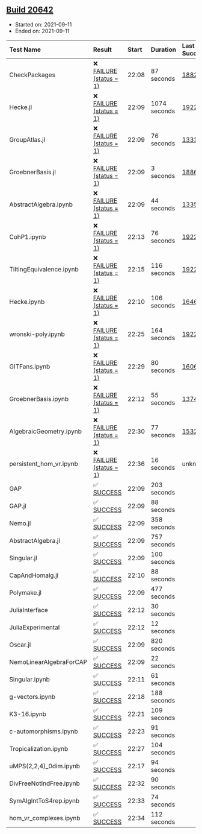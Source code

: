## [Build 20642](https://oscarci.mathematik.uni-kl.de/job/oscar/20642/)

* Started on: 2021-09-11
* Ended on: 2021-09-11

| Test Name    | Result | Start | Duration | Last Success | First Failure |
|:-------------|:-------|:------|:---------|:-------------|:--------------|
| CheckPackages | ❌ [FAILURE (status = 1)](https://oscarci.mathematik.uni-kl.de/job/oscar/20642/artifact/logs/build-20642/CheckPackages.log) | 22:08 | 87 seconds | [18822](https://oscarci.mathematik.uni-kl.de/job/oscar/18822/) | [18823](https://oscarci.mathematik.uni-kl.de/job/oscar/18823/) |
| Hecke.jl | ❌ [FAILURE (status = 1)](https://oscarci.mathematik.uni-kl.de/job/oscar/20642/artifact/logs/build-20642/Hecke.jl.log) | 22:09 | 1074 seconds | [19222](https://oscarci.mathematik.uni-kl.de/job/oscar/19222/) | [20152](https://oscarci.mathematik.uni-kl.de/job/oscar/20152/) |
| GroupAtlas.jl | ❌ [FAILURE (status = 1)](https://oscarci.mathematik.uni-kl.de/job/oscar/20642/artifact/logs/build-20642/GroupAtlas.jl.log) | 22:09 | 76 seconds | [13311](https://oscarci.mathematik.uni-kl.de/job/oscar/13311/) | [13312](https://oscarci.mathematik.uni-kl.de/job/oscar/13312/) |
| GroebnerBasis.jl | ❌ [FAILURE (status = 1)](https://oscarci.mathematik.uni-kl.de/job/oscar/20642/artifact/logs/build-20642/GroebnerBasis.jl.log) | 22:09 | 3 seconds | [18864](https://oscarci.mathematik.uni-kl.de/job/oscar/18864/) | [18865](https://oscarci.mathematik.uni-kl.de/job/oscar/18865/) |
| AbstractAlgebra.ipynb | ❌ [FAILURE (status = 1)](https://oscarci.mathematik.uni-kl.de/job/oscar/20642/artifact/logs/build-20642/AbstractAlgebra.ipynb.log) | 22:09 | 44 seconds | [13355](https://oscarci.mathematik.uni-kl.de/job/oscar/13355/) | [13356](https://oscarci.mathematik.uni-kl.de/job/oscar/13356/) |
| CohP1.ipynb | ❌ [FAILURE (status = 1)](https://oscarci.mathematik.uni-kl.de/job/oscar/20642/artifact/logs/build-20642/CohP1.ipynb.log) | 22:13 | 76 seconds | [19222](https://oscarci.mathematik.uni-kl.de/job/oscar/19222/) | [20152](https://oscarci.mathematik.uni-kl.de/job/oscar/20152/) |
| TiltingEquivalence.ipynb | ❌ [FAILURE (status = 1)](https://oscarci.mathematik.uni-kl.de/job/oscar/20642/artifact/logs/build-20642/TiltingEquivalence.ipynb.log) | 22:15 | 116 seconds | [19222](https://oscarci.mathematik.uni-kl.de/job/oscar/19222/) | [20152](https://oscarci.mathematik.uni-kl.de/job/oscar/20152/) |
| Hecke.ipynb | ❌ [FAILURE (status = 1)](https://oscarci.mathematik.uni-kl.de/job/oscar/20642/artifact/logs/build-20642/Hecke.ipynb.log) | 22:10 | 106 seconds | [16463](https://oscarci.mathematik.uni-kl.de/job/oscar/16463/) | [16464](https://oscarci.mathematik.uni-kl.de/job/oscar/16464/) |
| wronski-poly.ipynb | ❌ [FAILURE (status = 1)](https://oscarci.mathematik.uni-kl.de/job/oscar/20642/artifact/logs/build-20642/wronski-poly.ipynb.log) | 22:25 | 164 seconds | [19222](https://oscarci.mathematik.uni-kl.de/job/oscar/19222/) | [20152](https://oscarci.mathematik.uni-kl.de/job/oscar/20152/) |
| GITFans.ipynb | ❌ [FAILURE (status = 1)](https://oscarci.mathematik.uni-kl.de/job/oscar/20642/artifact/logs/build-20642/GITFans.ipynb.log) | 22:29 | 80 seconds | [16068](https://oscarci.mathematik.uni-kl.de/job/oscar/16068/) | [16069](https://oscarci.mathematik.uni-kl.de/job/oscar/16069/) |
| GroebnerBasis.ipynb | ❌ [FAILURE (status = 1)](https://oscarci.mathematik.uni-kl.de/job/oscar/20642/artifact/logs/build-20642/GroebnerBasis.ipynb.log) | 22:12 | 55 seconds | [13748](https://oscarci.mathematik.uni-kl.de/job/oscar/13748/) | [13749](https://oscarci.mathematik.uni-kl.de/job/oscar/13749/) |
| AlgebraicGeometry.ipynb | ❌ [FAILURE (status = 1)](https://oscarci.mathematik.uni-kl.de/job/oscar/20642/artifact/logs/build-20642/AlgebraicGeometry.ipynb.log) | 22:30 | 77 seconds | [15322](https://oscarci.mathematik.uni-kl.de/job/oscar/15322/) | [15323](https://oscarci.mathematik.uni-kl.de/job/oscar/15323/) |
| persistent_hom_vr.ipynb | ❌ [FAILURE (status = 1)](https://oscarci.mathematik.uni-kl.de/job/oscar/20642/artifact/logs/build-20642/persistent_hom_vr.ipynb.log) | 22:36 | 16 seconds | unknown | unknown |
| GAP | ✅ [SUCCESS](https://oscarci.mathematik.uni-kl.de/job/oscar/20642/artifact/logs/build-20642/GAP.log) | 22:09 | 203 seconds |  |  |
| GAP.jl | ✅ [SUCCESS](https://oscarci.mathematik.uni-kl.de/job/oscar/20642/artifact/logs/build-20642/GAP.jl.log) | 22:09 | 88 seconds |  |  |
| Nemo.jl | ✅ [SUCCESS](https://oscarci.mathematik.uni-kl.de/job/oscar/20642/artifact/logs/build-20642/Nemo.jl.log) | 22:09 | 358 seconds |  |  |
| AbstractAlgebra.jl | ✅ [SUCCESS](https://oscarci.mathematik.uni-kl.de/job/oscar/20642/artifact/logs/build-20642/AbstractAlgebra.jl.log) | 22:09 | 757 seconds |  |  |
| Singular.jl | ✅ [SUCCESS](https://oscarci.mathematik.uni-kl.de/job/oscar/20642/artifact/logs/build-20642/Singular.jl.log) | 22:09 | 100 seconds |  |  |
| CapAndHomalg.jl | ✅ [SUCCESS](https://oscarci.mathematik.uni-kl.de/job/oscar/20642/artifact/logs/build-20642/CapAndHomalg.jl.log) | 22:10 | 88 seconds |  |  |
| Polymake.jl | ✅ [SUCCESS](https://oscarci.mathematik.uni-kl.de/job/oscar/20642/artifact/logs/build-20642/Polymake.jl.log) | 22:09 | 477 seconds |  |  |
| JuliaInterface | ✅ [SUCCESS](https://oscarci.mathematik.uni-kl.de/job/oscar/20642/artifact/logs/build-20642/JuliaInterface.log) | 22:12 | 30 seconds |  |  |
| JuliaExperimental | ✅ [SUCCESS](https://oscarci.mathematik.uni-kl.de/job/oscar/20642/artifact/logs/build-20642/JuliaExperimental.log) | 22:12 | 12 seconds |  |  |
| Oscar.jl | ✅ [SUCCESS](https://oscarci.mathematik.uni-kl.de/job/oscar/20642/artifact/logs/build-20642/Oscar.jl.log) | 22:09 | 820 seconds |  |  |
| NemoLinearAlgebraForCAP | ✅ [SUCCESS](https://oscarci.mathematik.uni-kl.de/job/oscar/20642/artifact/logs/build-20642/NemoLinearAlgebraForCAP.log) | 22:09 | 22 seconds |  |  |
| Singular.ipynb | ✅ [SUCCESS](https://oscarci.mathematik.uni-kl.de/job/oscar/20642/artifact/logs/build-20642/Singular.ipynb.log) | 22:11 | 61 seconds |  |  |
| g-vectors.ipynb | ✅ [SUCCESS](https://oscarci.mathematik.uni-kl.de/job/oscar/20642/artifact/logs/build-20642/g-vectors.ipynb.log) | 22:18 | 188 seconds |  |  |
| K3-16.ipynb | ✅ [SUCCESS](https://oscarci.mathematik.uni-kl.de/job/oscar/20642/artifact/logs/build-20642/K3-16.ipynb.log) | 22:21 | 109 seconds |  |  |
| c-automorphisms.ipynb | ✅ [SUCCESS](https://oscarci.mathematik.uni-kl.de/job/oscar/20642/artifact/logs/build-20642/c-automorphisms.ipynb.log) | 22:23 | 91 seconds |  |  |
| Tropicalization.ipynb | ✅ [SUCCESS](https://oscarci.mathematik.uni-kl.de/job/oscar/20642/artifact/logs/build-20642/Tropicalization.ipynb.log) | 22:27 | 104 seconds |  |  |
| uMPS(2,2,4)_0dim.ipynb | ✅ [SUCCESS](https://oscarci.mathematik.uni-kl.de/job/oscar/20642/artifact/logs/build-20642/uMPS-2-2-4-_0dim.ipynb.log) | 22:17 | 94 seconds |  |  |
| DivFreeNotIndFree.ipynb | ✅ [SUCCESS](https://oscarci.mathematik.uni-kl.de/job/oscar/20642/artifact/logs/build-20642/DivFreeNotIndFree.ipynb.log) | 22:32 | 90 seconds |  |  |
| SymAlgIntToS4rep.ipynb | ✅ [SUCCESS](https://oscarci.mathematik.uni-kl.de/job/oscar/20642/artifact/logs/build-20642/SymAlgIntToS4rep.ipynb.log) | 22:33 | 74 seconds |  |  |
| hom_vr_complexes.ipynb | ✅ [SUCCESS](https://oscarci.mathematik.uni-kl.de/job/oscar/20642/artifact/logs/build-20642/hom_vr_complexes.ipynb.log) | 22:34 | 112 seconds |  |  |
